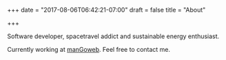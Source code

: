 +++
date = "2017-08-06T06:42:21-07:00"
draft = false
title = "About"

+++

Software developer, spacetravel addict and sustainable energy enthusiast.

Currently working at [manGoweb](https://www.mangoweb.cz/). Feel free to contact me.